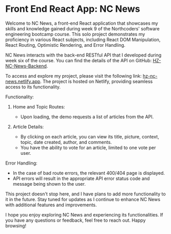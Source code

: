 # Front End React App: NC News

Welcome to NC News, a front-end React application that showcases my skills and knowledge gained during week 9 of the Northcoders' software engineering bootcamp course. This solo project demonstrates my proficiency in various React subjects, including React DOM Manipulation, React Routing, Optimistic Rendering, and Error Handling.

NC News interacts with the back-end RESTful API that I developed during week six of the course. You can find the details of the API on GitHub: [HZ-NC-News-Backend](https://github.com/Hanieh73/HZ-NC-News-Backend/tree/main).

To access and explore my project, please visit the following link: [hz-nc-news.netlify.app](https://hz-nc-news.netlify.app/). The project is hosted on Netlify, providing seamless access to its functionality.

Functionality:

1. Home and Topic Routes:
   - Upon loading, the demo requests a list of articles from the API.

2. Article Details:
   - By clicking on each article, you can view its title, picture, context, topic, date created, author, and comments.
   - You have the ability to vote for an article, limited to one vote per user.

Error Handling:
- In the case of bad route errors, the relevant 400/404 page is displayed.
- API errors will result in the appropriate API error status code and message being shown to the user.

This project doesn't stop here, and I have plans to add more functionality to it in the future. Stay tuned for updates as I continue to enhance NC News with additional features and improvements.

I hope you enjoy exploring NC News and experiencing its functionalities. If you have any questions or feedback, feel free to reach out. Happy browsing!
